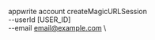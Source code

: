 appwrite account createMagicURLSession \
        --userId [USER_ID] \
        --email email@example.com \

